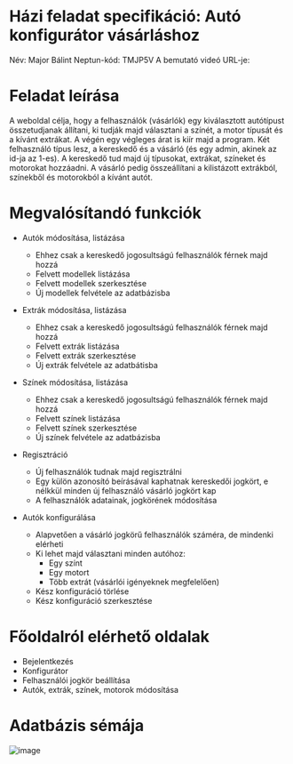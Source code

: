 # Házi feladat specifikáció: Autó konfigurátor vásárláshoz

Név: Major Bálint
Neptun-kód: TMJP5V
A bemutató videó URL-je:

# Feladat leírása
A weboldal célja, hogy a felhasználók (vásárlók) egy kiválasztott autótípust összetudjanak állítani, ki tudják majd választani a színét, a motor típusát és a kívánt extrákat. A végén egy végleges árat is kiír majd a program. Két felhasználó típus lesz, a kereskedő és a vásárló (és egy admin, akinek az id-ja az 1-es). A kereskedő tud majd új típusokat, extrákat, színeket és motorokat hozzáadni. A vásárló pedig összeállítani a kilistázott extrákból, színekből és motorokból a kívánt autót.

# Megvalósítandó funkciók

* Autók módosítása, listázása
  * Ehhez csak a kereskedő jogosultságú felhasználók férnek majd hozzá
  * Felvett modellek listázása
  * Felvett modellek szerkesztése
  * Új modellek felvétele az adatbázisba

* Extrák módosítása, listázása
  * Ehhez csak a kereskedő jogosultságú felhasználók férnek majd hozzá
  * Felvett extrák listázása
  * Felvett extrák szerkesztése
  * Új extrák felvétele az adatbátisba

* Színek módosítása, listázása
  * Ehhez csak a kereskedő jogosultságú felhasználók férnek majd hozzá
  * Felvett színek listázása
  * Felvett színek szerkesztése
  * Új színek felvétele az adatbázisba

* Regisztráció
  * Új felhasználók tudnak majd regisztrálni
  * Egy külön azonosító beírásával kaphatnak kereskedői jogkört, e nélkkül minden új felhasználó vásárló jogkört kap
  * A felhasználók adatainak, jogkörének módosítása

* Autók konfigurálása
  * Alapvetően a vásárló jogkörű felhasználók száméra, de mindenki elérheti
  * Ki lehet majd választani minden autóhoz:
    * Egy színt
    * Egy motort
    * Több extrát (vásárlói igényeknek megfelelően)
  * Kész konfiguráció törlése
  * Kész konfiguráció szerkesztése

# Főoldalról elérhető oldalak
* Bejelentkezés
* Konfigurátor
* Felhasználói jogkör beállítása
* Autók, extrák, színek, motorok módosítása

# Adatbázis sémája
![image](https://github.com/BME-VIK-Informatika2/hf-MajorBalint/assets/126571805/da2e2963-d7d3-4141-83d4-a46cb7bb11d8)

